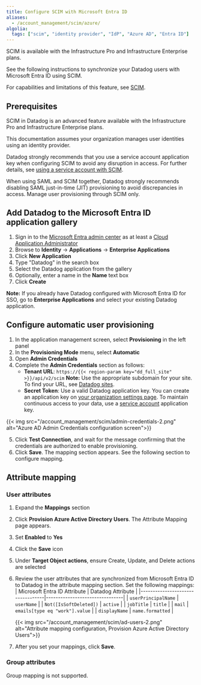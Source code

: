 ```yaml
---
title: Configure SCIM with Microsoft Entra ID
aliases:
  - /account_management/scim/azure/
algolia:
  tags: ["scim", "identity provider", "IdP", "Azure AD", "Entra ID"]
---
```


<div class="alert alert-info">
SCIM is available with the Infrastructure Pro and Infrastructure Enterprise plans.
</div>

See the following instructions to synchronize your Datadog users with Microsoft Entra ID using SCIM.

For capabilities and limitations of this feature, see [SCIM][1].

## Prerequisites

SCIM in Datadog is an advanced feature available with the Infrastructure Pro and Infrastructure Enterprise plans.

This documentation assumes your organization manages user identities using an identity provider.

Datadog strongly recommends that you use a service account application key when configuring SCIM to avoid any disruption in access. For further details, see [using a service account with SCIM][2].

When using SAML and SCIM together, Datadog strongly recommends disabling SAML just-in-time (JIT) provisioning to avoid discrepancies in access. Manage user provisioning through SCIM only.

## Add Datadog to the Microsoft Entra ID application gallery

1. Sign in to the [Microsoft Entra admin center][6] as at least a [Cloud Application Administrator][7]
1. Browse to **Identity** -> **Applications** -> **Enterprise Applications**
1. Click **New Application**
1. Type "Datadog" in the search box
1. Select the Datadog application from the gallery
1. Optionally, enter a name in the **Name** text box
1. Click **Create**

**Note:** If you already have Datadog configured with Microsoft Entra ID for SSO, go to **Enterprise Applications** and select your existing Datadog application.

## Configure automatic user provisioning

1. In the application management screen, select **Provisioning** in the left panel
2. In the **Provisioning Mode** menu, select **Automatic**
3. Open **Admin Credentials**
4. Complete the **Admin Credentials** section as follows:
    - **Tenant URL**: `https://{{< region-param key="dd_full_site" >}}/api/v2/scim` **Note:** Use the appropriate subdomain for your site. To find your URL, see [Datadog sites][3].
    - **Secret Token**: Use a valid Datadog application key. You can create an application key on [your organization settings page][4]. To maintain continuous access to your data, use a [service account][5] application key.

{{< img src="/account_management/scim/admin-credentials-2.png" alt="Azure AD Admin Credentials configuration screen">}}

5. Click **Test Connection**, and wait for the message confirming that the credentials are authorized to enable provisioning.
6. Click **Save**. The mapping section appears. See the following section to configure mapping.

## Attribute mapping

### User attributes

1. Expand the **Mappings** section
2. Click **Provision Azure Active Directory Users**. The Attribute Mapping page appears.
3. Set **Enabled** to **Yes**
4. Click the **Save** icon
5. Under **Target Object actions**, ensure Create, Update, and Delete actions are selected
6. Review the user attributes that are synchronized from Microsoft Entra ID to Datadog in the attribute mapping section. Set the following mappings:
| Microsoft Entra ID Attribute     | Datadog Attribute              |
|----------------------------------|--------------------------------|
| `userPrincipalName`              | `userName`                     |
| `Not([IsSoftDeleted])`           | `active`                       |
| `jobTitle`                       | `title`                        |
| `mail`                           | `emails[type eq "work"].value` |
| `displayName`                    | `name.formatted`               |

   {{< img src="/account_management/scim/ad-users-2.png" alt="Attribute mapping configuration, Provision Azure Active Directory Users">}}

7. After you set your mappings, click **Save**.

### Group attributes

Group mapping is not supported.

[1]: /account_management/scim/
[2]: /account_management/scim/#using-a-service-account-with-scim
[3]: /getting_started/site
[4]: https://app.datadoghq.com/organization-settings/application-keys
[5]: /account_management/org_settings/service_accounts
[6]: https://entra.microsoft.com/
[7]: https://learn.microsoft.com/en-us/entra/identity/role-based-access-control/permissions-reference#cloud-application-administrator
